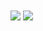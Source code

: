 <a href="https://github.com/anuraghazra/github-readme-stats" style="text-decoration: none;">
  <img align="center" src="https://github-readme-stats.vercel.app/api?username=theblckbird&count_private=true&show_icons=true&include_all_commits=true&hide_border=true&hide_title=true" />
</a>
<a href="https://github.com/anuraghazra/github-readme-stats" style="text-decoration: none;">
  <img align="center" src="https://github-readme-stats.vercel.app/api/top-langs/?username=theblckbird&langs_count=3&hide_title=true&hide_border=true" />
</a>
